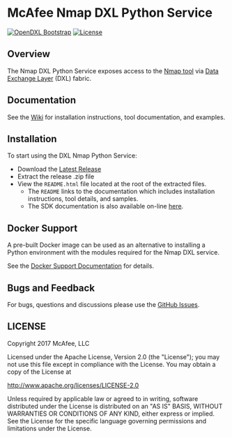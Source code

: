 # McAfee Nmap DXL Python Service
[![OpenDXL Bootstrap](https://img.shields.io/badge/Built%20With-OpenDXL%20Bootstrap-blue.svg)](https://github.com/opendxl/opendxl-bootstrap-python)
[![License](https://img.shields.io/badge/License-Apache%202.0-blue.svg)](https://opensource.org/licenses/Apache-2.0)

## Overview

The Nmap DXL Python Service exposes access to the [Nmap tool](https://nmap.org)
via  [Data Exchange Layer](http://www.mcafee.com/us/solutions/data-exchange-layer.aspx) (DXL) fabric.

## Documentation

See the [Wiki](https://github.com/camilastock/opendxl-nmap-service-python/wiki) for installation instructions, tool documentation, and examples.

## Installation

To start using the DXL Nmap Python Service:

* Download the [Latest Release](https://github.com/camilastock/opendxl-nmap-service-python/releases)
* Extract the release .zip file
* View the `README.html` file located at the root of the extracted files.
  * The `README` links to the documentation which includes installation instructions, tool details, and samples.
  * The SDK documentation is also available on-line [here](https://github.com/camilastock/opendxl-nmap-service-python/pydoc).

## Docker Support

A pre-built Docker image can be used as an alternative to installing a Python environment with the
modules required for the Nmap DXL service.

See the [Docker Support Documentation](https://github.com/camilastock/opendxl-nmap-service-python/pydoc/docker.html) for details.

## Bugs and Feedback

For bugs, questions and discussions please use the [GitHub Issues](https://github.com/camilastock/opendxl-nmap-service-python/issues).

## LICENSE

Copyright 2017 McAfee, LLC

Licensed under the Apache License, Version 2.0 (the "License"); you may not use this file except in compliance with the License. You may obtain a copy of the License at

http://www.apache.org/licenses/LICENSE-2.0

Unless required by applicable law or agreed to in writing, software distributed under the License is distributed on an "AS IS" BASIS, WITHOUT WARRANTIES OR CONDITIONS OF ANY KIND, either express or implied. See the License for the specific language governing permissions and limitations under the License.
